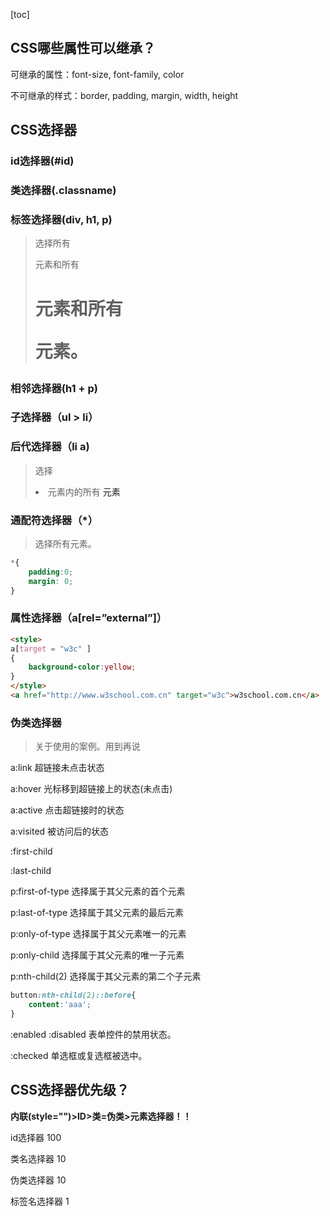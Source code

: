 [toc]

## CSS哪些属性可以继承？

可继承的属性：font-size, font-family, color

不可继承的样式：border, padding, margin, width, height

## CSS选择器

[css选择器大全]: https://www.w3school.com.cn/cssref/css_selectors.asp

### id选择器(#id)

### 类选择器(.classname)

### 标签选择器(div, h1, p)

>选择所有 <div> 元素和所有<h1> 元素和所有 <p> 元素。

### 相邻选择器(h1 + p)

### 子选择器（ul > li）

### 后代选择器（li a)

> 选择 <li> 元素内的所有 <a> 元素

### 通配符选择器（*）

> 选择所有元素。

```css
*{
    padding:0;
    margin: 0;
}
```

### 属性选择器（a[rel=”external”]）

[属性选择器的使用]: https://www.w3school.com.cn/cssref/selector_attribute.asp

```html
<style>
a[target = "w3c" ]
{
	background-color:yellow;
}
</style>
<a href="http://www.w3school.com.cn" target="w3c">w3school.com.cn</a>

```

### 伪类选择器

> 关于使用的案例。用到再说

a:link 超链接未点击状态

a:hover 光标移到超链接上的状态(未点击)

a:active  点击超链接时的状态

a:visited 被访问后的状态

:first-child

:last-child

p:first-of-type  选择属于其父元素的首个元素

p:last-of-type  选择属于其父元素的最后元素

p:only-of-type  选择属于其父元素唯一的元素

p:only-child  选择属于其父元素的唯一子元素

p:nth-child(2)  选择属于其父元素的第二个子元素

```css
button:nth-child(2)::before{
	content:'aaa';
}
```

:enabled   :disabled  表单控件的禁用状态。

:checked  单选框或复选框被选中。

## CSS选择器优先级？

**内联(style="")>ID>类=伪类>元素选择器！！** 

id选择器 100 

类名选择器 10

伪类选择器 10

标签名选择器 1



